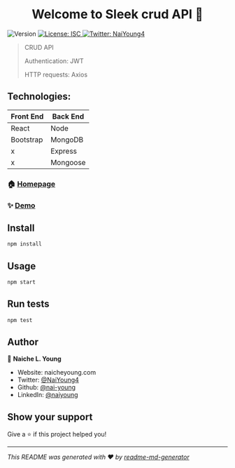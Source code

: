 <h1 align="center">Welcome to Sleek crud API 👋</h1>
<p>
  <img alt="Version" src="https://img.shields.io/badge/version-1.0.0-blue.svg?cacheSeconds=2592000" />
  <a href="#" target="_blank">
    <img alt="License: ISC" src="https://img.shields.io/badge/License-ISC-yellow.svg" />
  </a>
  <a href="https://twitter.com/NaiYoung4" target="_blank">
    <img alt="Twitter: NaiYoung4" src="https://img.shields.io/twitter/follow/NaiYoung4.svg?style=social" />
  </a>
</p>

> CRUD API
>
> Authentication: JWT
>
> HTTP requests: Axios

## Technologies:

Front End | Back End
---|---
React | Node
Bootstrap | MongoDB
x | Express
x | Mongoose




### 🏠 [Homepage](https://github.com/nai-young/Sleek_crud)

### ✨ [Demo](https://github.com/nai-young/Sleek_crud)

## Install

```sh
npm install
```

## Usage

```sh
npm start
```

## Run tests

```sh
npm test
```

## Author

👤 **Naiche L. Young**

* Website: naicheyoung.com
* Twitter: [@NaiYoung4](https://twitter.com/NaiYoung4)
* Github: [@nai-young](https://github.com/nai-young)
* LinkedIn: [@naiyoung](https://linkedin.com/in/naiyoung)

## Show your support

Give a ⭐️ if this project helped you!

***
_This README was generated with ❤️ by [readme-md-generator](https://github.com/kefranabg/readme-md-generator)_